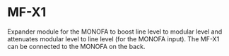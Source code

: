 # MF-X1

Expander module for the MONOFA to boost line level to modular level and attenuates modular level to line level (for the MONOFA input). 
The MF-X1 can be connected to the MONOFA on the back.
